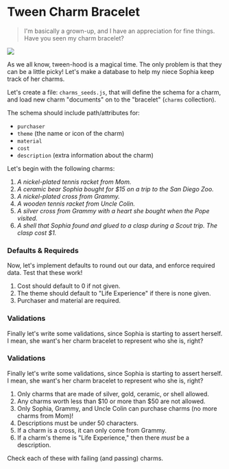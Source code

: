 # Tween Charm Bracelet

> I'm basically a grown-up, and I have an appreciation for fine things.
> Have you seen my charm bracelet?

![](http://www.ourkidsmom.com/wp-content/uploads/2012/07/IMG_6056.jpg)

As we all know, tween-hood is a magical time. The only problem is that
they can be a little picky! Let's make a database to help my niece
Sophia keep track of her charms.

Let's create a file: `charms_seeds.js`, that will define the schema
for a charm, and load new charm "documents" on to the "bracelet" 
(`charms` collection).

The schema should include path/attributes for:

- `purchaser`
- `theme` (the name or icon of the charm)
- `material`
- `cost`
- `description` (extra information about the charm)

Let's begin with the following charms:

1. *A nickel-plated tennis racket from Mom.*
2. *A ceramic bear Sophia bought for $15 on a trip to the San Diego Zoo.*
3. *A nickel-plated cross from Grammy.*
4. *A wooden tennis racket from Uncle Colin.*
5. *A silver cross from Grammy with a heart she bought when the Pope visited.*
6. *A shell that Sophia found and glued to a clasp during a Scout trip. 
   The clasp cost $1.*

### Defaults & Requireds

Now, let's implement defaults to round out our data, and enforce 
required data. Test that these work!

1. Cost should default to 0 if not given.
2. The theme should default to "Life Experience" if there is none given.
3. Purchaser and material are required.

### Validations

Finally let's write some validations, since Sophia is starting to assert
herself. I mean, she want's her charm bracelet to represent who she is,
right?

### Validations

Finally let's write some validations, since Sophia is starting to assert
herself. I mean, she want's her charm bracelet to represent who she is,
right?

1. Only charms that are made of silver, gold, ceramic, or shell allowed.
2. Any charms worth less than $10 or more than $50 are not allowed.
3. Only Sophia, Grammy, and Uncle Colin can purchase charms (no more 
   charms from Mom)!
4. Descriptions must be under 50 characters.
5. If a charm is a cross, it can only come from Grammy.
6. If a charm's theme is "Life Experience," then there *must* be a 
   description.

Check each of these with failing (and passing) charms.
